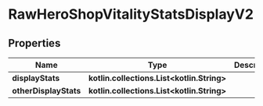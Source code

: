 
# RawHeroShopVitalityStatsDisplayV2

## Properties
| Name | Type | Description | Notes |
| ------------ | ------------- | ------------- | ------------- |
| **displayStats** | **kotlin.collections.List&lt;kotlin.String&gt;** |  |  |
| **otherDisplayStats** | **kotlin.collections.List&lt;kotlin.String&gt;** |  |  |



